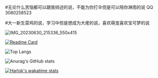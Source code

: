#无论什么苦恼都可以跟我倾述的说，不能为你打伞但是可以陪你淋雨的说  QQ 3080258523

#大一新生菜鸡的说，学习中但是想成为大佬的说，喜欢萌宠喜欢宝可梦的说



![IMG_20230630_215336_550x415](https://github.com/KayCHENvip/KayCHENvip/assets/128878325/fb37d1d9-02b7-4015-8477-2ad88c5cd81e)




[![Readme Card](https://github-readme-stats.vercel.app/api/pin/?username=KayCHENvip&repo=vulnerability-poc)](https://github.com/KayCHENvip/vulnerability-poc)&nbsp;&nbsp;&nbsp;

![Top Langs](https://github-readme-stats.vercel.app/api/top-langs/?username=KayCHENvip&layout=compact)

![Anurag's GitHub stats](https://github-readme-stats.vercel.app/api?username=KayCHENvip&show_icons=true&theme=synthwave)

[![Harlok's wakatime stats](https://github-readme-stats.vercel.app/api/wakatime?username=KayCHENvip\&layout=compact)](https://wakatime.com/@KayCHENvip)&nbsp;&nbsp;&nbsp;&nbsp;&nbsp;&nbsp;






